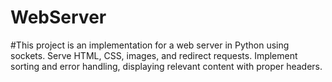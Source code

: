 # WebServer
#This project is an implementation for a web server in Python using sockets. Serve HTML, CSS, images, and redirect requests. Implement sorting and error handling, displaying relevant content with proper headers.
